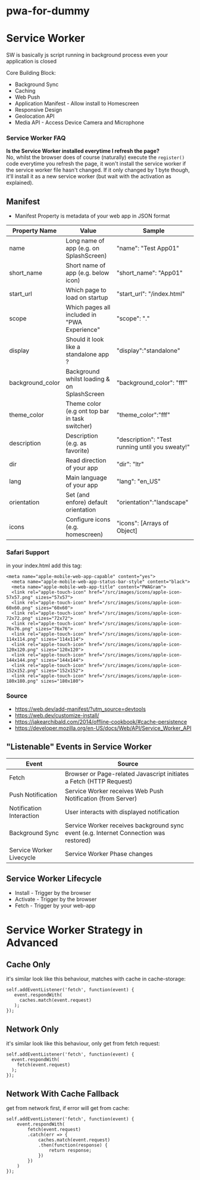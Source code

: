 # pwa-for-dummy

# Service Worker
SW is basically js script running in background process even your application is closed

Core Building Block:
- Background Sync
- Caching
- Web Push
- Application Manifest - Allow install to Homescreen
- Responsive Design
- Geolocation API
- Media API - Access Device Camera and Microphone

### Service Worker FAQ
**Is the Service Worker installed everytime I refresh the page?** <br>
No, whilst the browser does of course (naturally) execute the `register()`  code everytime you refresh the page, it won't install the service worker if the service worker file hasn't changed. If it only changed by 1 byte though, it'll install it as a new service worker (but wait with the activation as explained).


## Manifest
- Manifest Property is metadata of your web app in JSON format

| Property Name | Value | Sample |
|---------------|-------|--------|
| name          | Long name of app (e.g. on SplashScreen) | "name": "Test App01"|
| short_name    | Short name of app (e.g. below icon)   |   "short_name": "App01"|
| start_url     | Which page to load on startup |   "start_url": "/index.html"  |
| scope         | Which pages all included in "PWA Experience"  |   "scope": "." |
| display       | Should it look like a standalone app ? | "display":"standalone" |
| background_color |  Background whilst loading & on SplashScreen | "background_color": "fff" |
| theme_color | Theme color (e.g ont top bar in task switcher) | "theme_color":"fff" |
| description | Description (e.g. as favorite) | "description": "Test running until you sweaty!" |
| dir | Read direction of your app | "dir": "ltr" |
| lang | Main language of your app | "lang": "en_US" |
| orientation | Set (and enfore) default orientation | "orientation":"landscape"|
| icons | Configure icons (e.g. homescreen) | "icons": [Arrays of Object] |

### Safari Support
in your index.html add this tag:
```
<meta name="apple-mobile-web-app-capable" content="yes">
  <meta name="apple-mobile-web-app-status-bar-style" content="black">
  <meta name="apple-mobile-web-app-title" content="PWAGram">
  <link rel="apple-touch-icon" href="/src/images/icons/apple-icon-57x57.png" sizes="57x57">
  <link rel="apple-touch-icon" href="/src/images/icons/apple-icon-60x60.png" sizes="60x60">
  <link rel="apple-touch-icon" href="/src/images/icons/apple-icon-72x72.png" sizes="72x72">
  <link rel="apple-touch-icon" href="/src/images/icons/apple-icon-76x76.png" sizes="76x76">
  <link rel="apple-touch-icon" href="/src/images/icons/apple-icon-114x114.png" sizes="114x114">
  <link rel="apple-touch-icon" href="/src/images/icons/apple-icon-120x120.png" sizes="120x120">
  <link rel="apple-touch-icon" href="/src/images/icons/apple-icon-144x144.png" sizes="144x144">
  <link rel="apple-touch-icon" href="/src/images/icons/apple-icon-152x152.png" sizes="152x152">
  <link rel="apple-touch-icon" href="/src/images/icons/apple-icon-180x180.png" sizes="180x180">
```

### Source
- https://web.dev/add-manifest/?utm_source=devtools
- https://web.dev/customize-install/
- https://jakearchibald.com/2014/offline-cookbook/#cache-persistence
- https://developer.mozilla.org/en-US/docs/Web/API/Service_Worker_API

## "Listenable" Events in Service Worker
| Event | Source |
|-------|--------|
| Fetch | Browser or Page-related Javascript initiates a Fetch (HTTP Request) |
| Push Notification | Service Worker receives Web Push Notification (from Server) |
| Notification Interaction | User interacts with displayed notification |
| Background Sync | Service Worker receives background sync event (e.g. Internet Connection was restored) |
| Service Worker Livecycle | Service Worker Phase changes |

## Service Worker Lifecycle
- Install - Trigger by the browser
- Activate - Trigger by the browser
- Fetch - Trigger by your web-app


# Service Worker Strategy in Advanced
## Cache Only
it's similar look like this behaviour, matches with cache in cache-storage:
```
self.addEventListener('fetch', function(event) {
   event.respondWith(
     caches.match(event.request)
   );
});
```

## Network Only
it's similar look like this behaviour, only get from fetch request:
```
self.addEventListener('fetch', function(event) {
  event.respondWith(
    fetch(event.request)
  );
});
```

## Network With Cache Fallback 
get from network first, if error will get from cache:
```
self.addEventListener('fetch', function(event) {
    event.respondWith(
        fetch(event.request)
        .catch(err => {
            caches.match(event.request)
            .then(function(response) {
                return response;
            })
        })
    )
});
```
